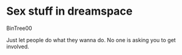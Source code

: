# Sex stuff in dreamspace

BinTree00

Just let people do what they wanna do. No one is asking you to get involved.

